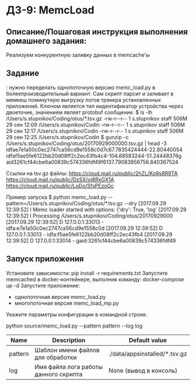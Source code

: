 # ДЗ-9: MemcLoad

## Описание/Пошаговая инструкция выполнения домашнего задания:
Реализуем конкурентную заливку данных в memcache'ы

## Задание
: нужно переделать однопоточную версию memc_load.py в болеепроизводительный вариант. Сам скрипт парсит и заливает в мемкеш поминутную выгрузку логов трекера установленных приложений. Ключом является тип иидентификатор устройства через двоеточие, значением являет protobuf сообщение.
$ ls -lh /Users/s.stupnikov/Coding/otus/*.tsv.gz
-rw-r--r-- 1 s.stupnikov staff 506M 29 сен 12:09 /Users/s.stupnikov/Codin
-rw-r--r-- 1 s.stupnikov staff 506M 29 сен 12:17 /Users/s.stupnikov/Codin
-rw-r--r-- 1 s.stupnikov staff 506M 29 сен 12:25 /Users/s.stupnikov/Codin
$ gunzip -c /Users/s.stupnikov/Coding/otus/20170929000000.tsv.gz | head -3
idfae7e1a50c0ec2747ca56cd9e1558c0d7c67.7835424444-22.80440054
idfaf5ae5fe6122bb20d08ff2c2ec43fb4c4-104.68583244-51.24448376g
aid3261cf44cbe6a00839c574336fdf49f6137.79083956756.840367524

Ссылки на tsv.gz файлы:
https://cloud.mail.ru/public/2hZL/Ko9s8R9TA
https://cloud.mail.ru/public/DzSX/oj8RxGX1A
https://cloud.mail.ru/public/LoDo/SfsPEzoGc

Пример запуска
$ python memc_load.py --pattern=/Users/s.stupnikov/Coding/otus/*.tsv.gz --dry
[2017.09.29 12:39:52] I Memc loader started with options: {'dry': True, 'log'
[2017.09.29 12:39:52] I Processing /Users/s.stupnikov/Coding/otus/20170929000
[2017.09.29 12:39:52] D 127.0.0.1:33013 - idfa:e7e1a50c0ec2747ca56cd9e1558c0d
[2017.09.29 12:39:52] D 127.0.0.1:33013 - idfa:f5ae5fe6122bb20d08ff2c2ec43fb4
[2017.09.29 12:39:52] D 127.0.0.1:33014 - gaid:3261cf44cbe6a00839c574336fdf49

## Запуск приложения
Установите зависимости: pip install -r requirements.txt
Запустите memcached в docker-контейнере, выполнив команду: docker-compose up -d
Запустите приложение: 
- однопоточная версия memc_load.py
- многопоточная версия memc_load_mp.py

Укажите параметры конфигурации в командной строке. 

python source/memc_load.py --pattern pattern --log log

| Name        | Description                           | Default value          |
|-------------|---------------------------------------|------------------------|
| pattern     | Шаблон имени файлов для обработки     | ./data/appsinstalled/*.tsv.gz                   |
| log         | Имя файла лога работы данного скрипта | None (вывод в консоль) |
